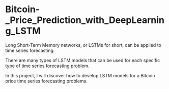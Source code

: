 # Bitcoin-_Price_Prediction_with_DeepLearning_LSTM
Long Short-Term Memory networks, or LSTMs for short, can be applied to time series forecasting.

There are many types of LSTM models that can be used for each specific type of time series forecasting problem.

In this project, I will discover how to develop LSTM models for a Bitcoin price time series forecasting problems.
